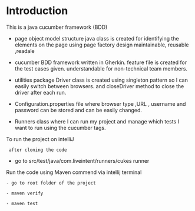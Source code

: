 # Introduction

This is a java cucumber framework (BDD)

- page object model structure
     java class is created for identifying the elements on the page using page factory design
     maintainable, reusable ,readale

- cucumber BDD framework
     written in Gherkin.
     feature file is created for the test cases given.
     understandable for non-technical team members.

- utilities package
    Driver class is created using singleton pattern so I can easily switch between browsers.
    and closeDriver method to close the driver after each run.

- Configuration.properties file where 
    browser type ,URL , username and password can be stored and can be easily changed.

- Runners class
    where I can run my project and manage which tests I want to run using the cucumber tags.
  
  


To run the project on intelliJ
    
     after cloning the code
   - go to src/test/java/com.liveintent/runners/cukes runner




Run the code using Maven commend via intellij terminal
    
    - go to root folder of the project
    
    - maven verify
  
    - maven test

